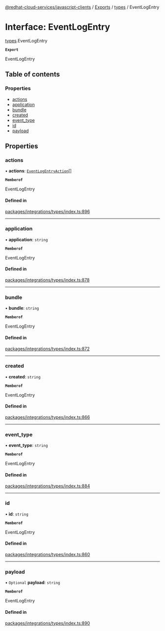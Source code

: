 [@redhat-cloud-services/javascript-clients](../README.md) / [Exports](../modules.md) / [types](../modules/types.md) / EventLogEntry

# Interface: EventLogEntry

[types](../modules/types.md).EventLogEntry

**`Export`**

EventLogEntry

## Table of contents

### Properties

- [actions](types.EventLogEntry.md#actions)
- [application](types.EventLogEntry.md#application)
- [bundle](types.EventLogEntry.md#bundle)
- [created](types.EventLogEntry.md#created)
- [event\_type](types.EventLogEntry.md#event_type)
- [id](types.EventLogEntry.md#id)
- [payload](types.EventLogEntry.md#payload)

## Properties

### actions

• **actions**: [`EventLogEntryAction`](types.EventLogEntryAction.md)[]

**`Memberof`**

EventLogEntry

#### Defined in

[packages/integrations/types/index.ts:896](https://github.com/RedHatInsights/javascript-clients/blob/main/packages/integrations/types/index.ts#L896)

___

### application

• **application**: `string`

**`Memberof`**

EventLogEntry

#### Defined in

[packages/integrations/types/index.ts:878](https://github.com/RedHatInsights/javascript-clients/blob/main/packages/integrations/types/index.ts#L878)

___

### bundle

• **bundle**: `string`

**`Memberof`**

EventLogEntry

#### Defined in

[packages/integrations/types/index.ts:872](https://github.com/RedHatInsights/javascript-clients/blob/main/packages/integrations/types/index.ts#L872)

___

### created

• **created**: `string`

**`Memberof`**

EventLogEntry

#### Defined in

[packages/integrations/types/index.ts:866](https://github.com/RedHatInsights/javascript-clients/blob/main/packages/integrations/types/index.ts#L866)

___

### event\_type

• **event\_type**: `string`

**`Memberof`**

EventLogEntry

#### Defined in

[packages/integrations/types/index.ts:884](https://github.com/RedHatInsights/javascript-clients/blob/main/packages/integrations/types/index.ts#L884)

___

### id

• **id**: `string`

**`Memberof`**

EventLogEntry

#### Defined in

[packages/integrations/types/index.ts:860](https://github.com/RedHatInsights/javascript-clients/blob/main/packages/integrations/types/index.ts#L860)

___

### payload

• `Optional` **payload**: `string`

**`Memberof`**

EventLogEntry

#### Defined in

[packages/integrations/types/index.ts:890](https://github.com/RedHatInsights/javascript-clients/blob/main/packages/integrations/types/index.ts#L890)
